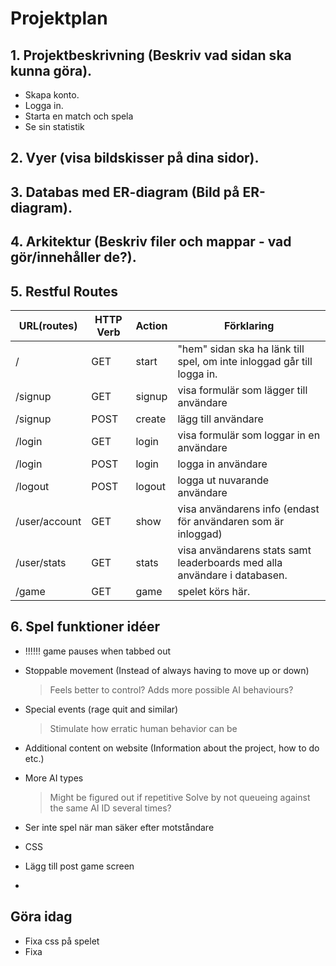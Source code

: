 # Projektplan

## 1. Projektbeskrivning (Beskriv vad sidan ska kunna göra).
- Skapa konto.
- Logga in.
- Starta en match och spela
- Se sin statistik
## 2. Vyer (visa bildskisser på dina sidor).

## 3. Databas med ER-diagram (Bild på ER-diagram).

## 4. Arkitektur (Beskriv filer och mappar - vad gör/innehåller de?).

## 5. Restful Routes
URL(routes) | HTTP Verb | Action | Förklaring
--- | --- | --- | ---
/ | GET | start | "hem" sidan ska ha länk till spel, om inte inloggad går till logga in. 
/signup | GET | signup | visa formulär som lägger till användare
/signup | POST | create | lägg till användare
/login | GET | login | visa formulär som loggar in en användare
/login | POST | login | logga in användare
/logout | POST | logout | logga ut nuvarande användare
/user/account | GET | show | visa användarens info (endast för användaren som är inloggad)
/user/stats | GET | stats | visa användarens stats samt leaderboards med alla användare i databasen. 
/game | GET | game | spelet körs här.

## 6. Spel funktioner idéer

- !!!!!! game pauses when tabbed out

- Stoppable movement (Instead of always having to move up or down)
  >Feels better to control?
  >Adds more possible AI behaviours?

- Special events (rage quit and similar)
  >Stimulate how erratic human behavior can be

- Additional content on website (Information about the project, how to do etc.)

- More AI types
  >Might be figured out if repetitive
  >Solve by not queueing against the same AI ID several times?

- Ser inte spel när man säker efter motståndare

- CSS 

- Lägg till post game screen

- 

## Göra idag
- Fixa css på spelet
- Fixa 


